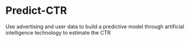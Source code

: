 # Predict-CTR
Use advertising and user data to build a predictive model through artificial intelligence technology to estimate the CTR
